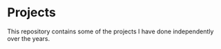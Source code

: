 # Projects

This repository contains some of the projects I have done independently over the years.
